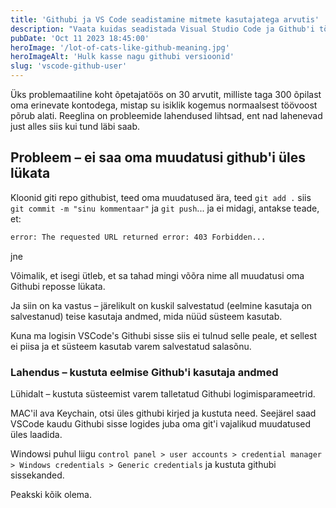 ```yaml
---
title: 'Githubi ja VS Code seadistamine mitmete kasutajatega arvutis'
description: "Vaata kuidas seadistada Visual Studio Code ja Github'i töövoog ja kasutajainfo kui töötad arvutis, kus peale sinu veel kasutajaid."
pubDate: 'Oct 11 2023 18:45:00'
heroImage: '/lot-of-cats-like-github-meaning.jpg'
heroImageAlt: 'Hulk kasse nagu githubi versioonid'
slug: 'vscode-github-user'
---
```


Üks problemaatiline koht õpetajatöös on 30 arvutit, milliste taga 300 õpilast oma erinevate kontodega, mistap su isiklik kogemus normaalsest töövoost põrub alati. Reeglina on probleemide lahendused lihtsad, ent nad lahenevad just alles siis kui tund läbi saab.

## Probleem – ei saa oma muudatusi github'i üles lükata
Kloonid giti repo githubist, teed oma muudatused ära, teed `git add .` siis `git commit -m "sinu kommentaar"` ja `git push`... ja ei midagi, antakse teade, et:
```bash
error: The requested URL returned error: 403 Forbidden...
```
jne

Võimalik, et isegi ütleb, et sa tahad mingi võõra nime all muudatusi oma Githubi reposse lükata.

Ja siin on ka vastus – järelikult on kuskil salvestatud (eelmine kasutaja on salvestanud) teise kasutaja andmed, mida nüüd süsteem kasutab.

Kuna ma logisin VSCode's Githubi sisse siis ei tulnud selle peale, et sellest ei piisa ja et süsteem kasutab varem salvestatud salasõnu.

### Lahendus – kustuta eelmise Github'i kasutaja andmed

Lühidalt – kustuta süsteemist varem talletatud Githubi logimisparameetrid.

MAC'il ava Keychain, otsi üles githubi kirjed ja kustuta need. Seejärel saad VSCode kaudu Githubi sisse logides juba oma git'i vajalikud muudatused üles laadida.

Windowsi puhul liigu `control panel > user accounts > credential manager > Windows credentials > Generic credentials` ja kustuta githubi sissekanded.

Peakski kõik olema.